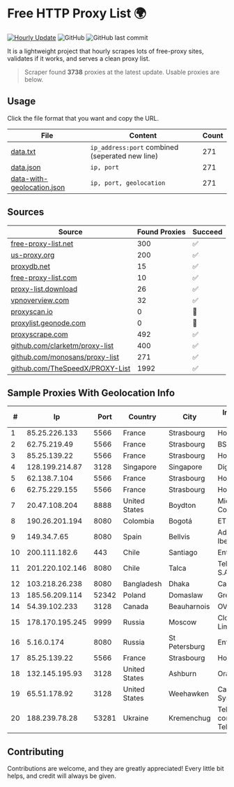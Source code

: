 
# Free HTTP Proxy List 🌍

[![Hourly Update](https://github.com/mertguvencli/http-proxy-list/actions/workflows/main.yml/badge.svg?branch=main)](https://github.com/mertguvencli/http-proxy-list/actions/workflows/main.yml)
![GitHub](https://img.shields.io/github/license/mertguvencli/http-proxy-list)
![GitHub last commit](https://img.shields.io/github/last-commit/mertguvencli/http-proxy-list)

It is a lightweight project that hourly scrapes lots of free-proxy sites, validates if it works, and serves a clean proxy list.


> Scraper found **3738** proxies at the latest update. Usable proxies are below.

## Usage

Click the file format that you want and copy the URL.


|File|Content|Count|
|----|-------|-----|
|[data.txt](https://raw.githubusercontent.com/mertguvencli/http-proxy-list/main/proxy-list/data.txt)|`ip_address:port` combined (seperated new line)|271|
|[data.json](https://raw.githubusercontent.com/mertguvencli/http-proxy-list/main/proxy-list/data.json)|`ip, port`|271|
|[data-with-geolocation.json](https://raw.githubusercontent.com/mertguvencli/http-proxy-list/main/proxy-list/data-with-geolocation.json)|`ip, port, geolocation`|271|

## Sources

|Source|Found Proxies|Succeed|
|------|-------------|-------|
|[free-proxy-list.net](https://free-proxy-list.net)|300|✅|
|[us-proxy.org](https://www.us-proxy.org)|200|✅|
|[proxydb.net](http://proxydb.net)|15|✅|
|[free-proxy-list.com](https://free-proxy-list.com/?page=&port=&type%5B%5D=http&type%5B%5D=https&up_time=0&search=Search)|10|✅|
|[proxy-list.download](https://www.proxy-list.download/HTTP)|26|✅|
|[vpnoverview.com](https://vpnoverview.com/privacy/anonymous-browsing/free-proxy-servers)|32|✅|
|[proxyscan.io](https://www.proxyscan.io)|0|🚫|
|[proxylist.geonode.com](https://proxylist.geonode.com/api/proxy-list?limit=300&page=1&sort_by=lastChecked&sort_type=desc&protocols=http,https)|0|🚫|
|[proxyscrape.com](https://api.proxyscrape.com/v2/?request=displayproxies&protocol=http&timeout=10000&country=all&ssl=all&anonymity=all)|492|✅|
|[github.com/clarketm/proxy-list](https://raw.githubusercontent.com/clarketm/proxy-list/master/proxy-list-raw.txt)|400|✅|
|[github.com/monosans/proxy-list](https://raw.githubusercontent.com/monosans/proxy-list/main/proxies/http.txt)|271|✅|
|[github.com/TheSpeedX/PROXY-List](https://raw.githubusercontent.com/TheSpeedX/PROXY-List/master/http.txt)|1992|✅|


## Sample Proxies With Geolocation Info

|#|Ip|Port|Country|City|Internet Service Provider|
|-|--|----|-------|----|-------------------------|
|1|85.25.226.133|5566|France|Strasbourg|Host Europe GmbH|
|2|62.75.219.49|5566|France|Strasbourg|BSB-SERVICE|
|3|85.25.139.22|5566|France|Strasbourg|Host Europe GmbH|
|4|128.199.214.87|3128|Singapore|Singapore|DigitalOcean, LLC|
|5|62.138.7.104|5566|France|Strasbourg|Host Europe Group|
|6|62.75.229.155|5566|France|Strasbourg|Host Europe GmbH|
|7|20.47.108.204|8888|United States|Boydton|Microsoft Corporation|
|8|190.26.201.194|8080|Colombia|Bogotá|ETB - Colombia|
|9|149.34.7.65|8080|Spain|Bellvis|Adamo Telecom Iberia S.A.|
|10|200.111.182.6|443|Chile|Santiago|Entel Chile S.A.|
|11|201.220.102.146|8080|Chile|Talca|Telefonica del Sur S.A.|
|12|103.218.26.238|8080|Bangladesh|Dhaka|Carnival Internet|
|13|185.56.209.114|52342|Poland|Domaslaw|GreenLan|
|14|54.39.102.233|3128|Canada|Beauharnois|OVH SAS|
|15|178.170.195.245|9999|Russia|Moscow|Cloud technology Limited (Ltd.)|
|16|5.16.0.174|8080|Russia|St Petersburg|Enforta-MSK|
|17|85.25.139.22|5566|France|Strasbourg|Host Europe GmbH|
|18|132.145.195.93|3128|United States|Ashburn|Oracle Corporation|
|19|65.51.178.92|3128|United States|Weehawken|Cablevision Systems Corp.|
|20|188.239.78.28|53281|Ukraine|Kremenchug|Telecommunication company "Link Telecom" LTD|



## Contributing

Contributions are welcome, and they are greatly appreciated! Every
little bit helps, and credit will always be given.

